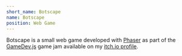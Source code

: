 ```yaml
---
short_name: Botscape
name: Botscape
position: Web Game
---
```

Botscape is a small web game developed with [Phaser](https://phaser.io/) as part of the [GameDev.js](https://gamedevjs.com/) game jam available on my [itch.io profile](https://kriskstoyanov.itch.io/botscape).